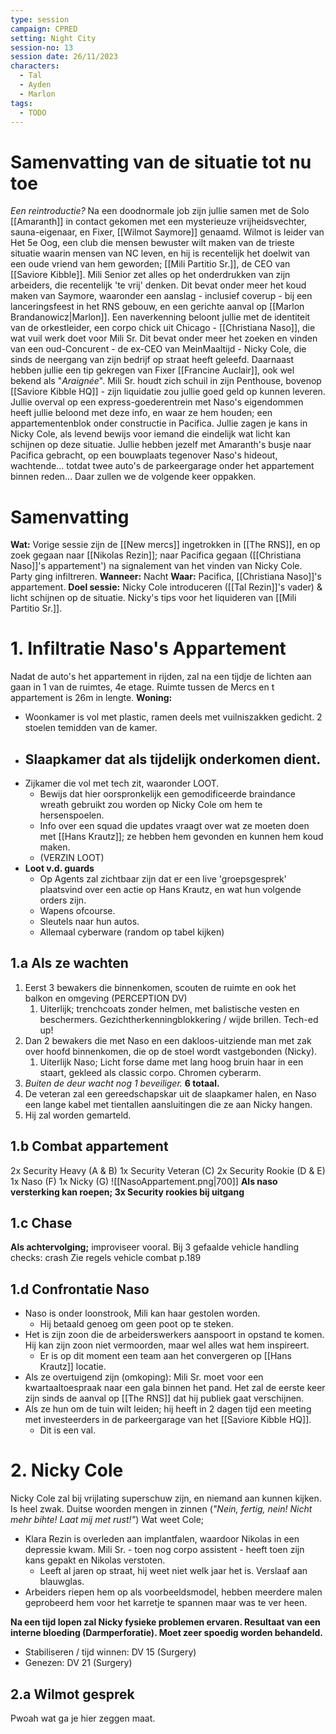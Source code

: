 ```yaml
---
type: session
campaign: CPRED
setting: Night City
session-no: 13
session date: 26/11/2023
characters:
  - Tal
  - Ayden
  - Marlon
tags:
  - TODO
---
```

# Samenvatting van de situatie tot nu toe
*Een reintroductie?*
Na een doodnormale job zijn jullie samen met de Solo [[Amaranth]] in contact gekomen met een mysterieuze vrijheidsvechter, sauna-eigenaar, en Fixer, [[Wilmot Saymore]] genaamd. Wilmot is leider van Het 5e Oog, een club die mensen bewuster wilt maken van de trieste situatie waarin mensen van NC leven, en hij is recentelijk het doelwit van een oude vriend van hem geworden; [[Mili Partitio Sr.]], de CEO van [[Saviore Kibble]]. Mili Senior zet alles op het onderdrukken van zijn arbeiders, die recentelijk 'te vrij' denken. Dit bevat onder meer het koud maken van Saymore, waaronder een aanslag - inclusief coverup - bij een lanceringsfeest in het RNS gebouw, en een gerichte aanval op [[Marlon Brandanowicz|Marlon]]. Een naverkenning beloont jullie met de identiteit van de orkestleider, een corpo chick uit Chicago - [[Christiana Naso]], die wat vuil werk doet voor Mili Sr. Dit bevat onder meer het zoeken en vinden van een oud-Concurent - de ex-CEO van MeinMaaltijd - Nicky Cole, die sinds de neergang van zijn bedrijf op straat heeft geleefd. Daarnaast hebben jullie een tip gekregen van Fixer [[Francine Auclair]], ook wel bekend als "*Araignée*". Mili Sr. houdt zich schuil in zijn Penthouse, bovenop [[Saviore Kibble HQ]] - zijn liquidatie zou jullie goed geld op kunnen leveren. 
Jullie overval op een express-goederentrein met Naso's eigendommen heeft jullie beloond met deze info, en waar ze hem houden; een appartementenblok onder constructie in Pacifica. Jullie zagen je kans in Nicky Cole, als levend bewijs voor iemand die eindelijk wat licht kan schijnen op deze situatie. Jullie hebben jezelf met Amaranth's busje naar Pacifica gebracht, op een bouwplaats tegenover Naso's hideout, wachtende... totdat twee auto's de parkeergarage onder het appartement binnen reden... 
Daar zullen we de volgende keer oppakken.
# Samenvatting
**Wat:** Vorige sessie zijn de [[New mercs]] ingetrokken in [[The RNS]], en op zoek gegaan naar [[Nikolas Rezin]]; naar Pacifica gegaan ([[Christiana Naso]]'s appartement') na signalement van het vinden van Nicky Cole. Party ging infiltreren.
**Wanneer:** Nacht
**Waar:** Pacifica, [[Christiana Naso]]'s appartement.
**Doel sessie:** Nicky Cole introduceren ([[Tal Rezin]]'s vader) & licht schijnen op de situatie. Nicky's tips voor het liquideren van [[Mili Partitio Sr.]].
# 1. Infiltratie Naso's Appartement
Nadat de auto's het appartement in rijden, zal na een tijdje de lichten aan gaan in 1 van de ruimtes, 4e etage. 
Ruimte tussen de Mercs en t appartement is 26m in lengte.
**Woning:**
- Woonkamer is vol met plastic, ramen deels met vuilniszakken gedicht. 2 stoelen temidden van de kamer.
- Slaapkamer dat als tijdelijk onderkomen dient.
	- 
- Zijkamer die vol met tech zit, waaronder LOOT.
	- Bewijs dat hier oorspronkelijk een gemodificeerde braindance wreath gebruikt zou worden op Nicky Cole om hem te hersenspoelen.
	- Info over een squad die updates vraagt over wat ze moeten doen met [[Hans Krautz]]; ze hebben hem gevonden en kunnen hem koud maken.
	- (VERZIN LOOT)
- **Loot v.d. guards**
	- Op Agents zal zichtbaar zijn dat er een live 'groepsgesprek' plaatsvind over een actie op Hans Krautz, en wat hun volgende orders zijn.
	- Wapens ofcourse.
	- Sleutels naar hun autos.
	- Allemaal cyberware (random op tabel kijken)
## 1.a Als ze wachten
1. Eerst 3 bewakers die binnenkomen, scouten de ruimte en ook het balkon en omgeving (PERCEPTION DV)
	1. Uiterlijk; trenchcoats zonder helmen, met balistische vesten en beschermers. Gezichtherkenningblokkering / wijde brillen. Tech-ed up!
2. Dan 2 bewakers die met Naso en een dakloos-uitziende man met zak over hoofd binnenkomen, die op de stoel wordt vastgebonden (Nicky).
	1. Uiterlijk Naso; Licht forse dame met lang hoog bruin haar in een staart, gekleed als classic corpo. Chromen cyberarm.
3. *Buiten de deur wacht nog 1 beveiliger.* **6 totaal.**
4. De veteran zal een gereedschapskar uit de slaapkamer halen, en Naso een lange kabel met tientallen aansluitingen die ze aan Nicky hangen.
5. Hij zal worden gemarteld.
## 1.b Combat appartement
2x Security Heavy (A & B)
1x Security Veteran (C)
2x Security Rookie (D & E)
1x Naso (F)
1x Nicky (G)
![[NasoAppartement.png|700]]
**Als naso versterking kan roepen; 3x Security rookies bij uitgang**
## 1.c Chase
**Als achtervolging;** improviseer vooral.
Bij 3 gefaalde vehicle handling checks: crash
Zie regels vehicle combat p.189
## 1.d Confrontatie Naso
- Naso is onder loonstrook, Mili kan haar gestolen worden.
	- Hij betaald genoeg om geen poot op te steken.
- Het is zijn zoon die de arbeiderswerkers aanspoort in opstand te komen. Hij kan zijn zoon niet vermoorden, maar wel alles wat hem inspireert.
	- Er is op dit moment een team aan het convergeren op [[Hans Krautz]] locatie.
- Als ze overtuigend zijn (omkoping): Mili Sr. moet voor een kwartaaltoespraak naar een gala binnen het pand. Het zal de eerste keer zijn sinds de aanval op [[The RNS]] dat hij publiek gaat verschijnen.
- Als ze hun om de tuin wilt leiden; hij heeft in 2 dagen tijd een meeting met investeerders in de parkeergarage van het [[Saviore Kibble HQ]].
	- Dit is een val.
# 2. Nicky Cole
Nicky Cole zal bij vrijlating superschuw zijn, en niemand aan kunnen kijken. Is heel zwak.
Duitse woorden mengen in zinnen (*"Nein, fertig, nein! Nicht mehr bihte! Laat mij met rust!"*)
Wat weet Cole;
- Klara Rezin is overleden aan implantfalen, waardoor Nikolas in een depressie kwam. Mili Sr. - toen nog corpo assistent - heeft toen zijn kans gepakt en Nikolas verstoten.
	- Leeft al jaren op straat, hij weet niet welk jaar het is. Verslaaf aan blauwglas.
- Arbeiders riepen hem op als voorbeeldsmodel, hebben meerdere malen geprobeerd hem voor het karretje te spannen maar was te ver heen.

**Na een tijd lopen zal Nicky fysieke problemen ervaren. Resultaat van een interne bloeding (Darmperforatie). Moet zeer spoedig worden behandeld.**
- Stabiliseren / tijd winnen: DV 15 (Surgery)
- Genezen: DV 21 (Surgery)
## 2.a Wilmot gesprek
Pwoah wat ga je hier zeggen maat.